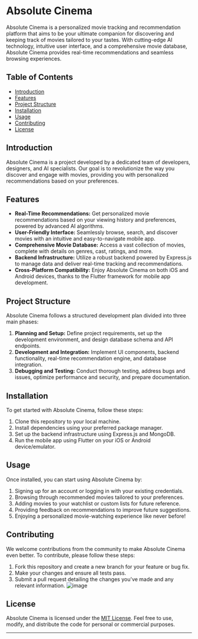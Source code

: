 # Absolute Cinema

Absolute Cinema is a personalized movie tracking and recommendation platform that aims to be your ultimate companion for discovering and keeping track of movies tailored to your tastes. With cutting-edge AI technology, intuitive user interface, and a comprehensive movie database, Absolute Cinema provides real-time recommendations and seamless browsing experiences.

## Table of Contents
- [Introduction](#introduction)
- [Features](#features)
- [Project Structure](#project-structure)
- [Installation](#installation)
- [Usage](#usage)
- [Contributing](#contributing)
- [License](#license)

## Introduction

Absolute Cinema is a project developed by a dedicated team of developers, designers, and AI specialists. Our goal is to revolutionize the way you discover and engage with movies, providing you with personalized recommendations based on your preferences.

## Features

- **Real-Time Recommendations:** Get personalized movie recommendations based on your viewing history and preferences, powered by advanced AI algorithms.
- **User-Friendly Interface:** Seamlessly browse, search, and discover movies with an intuitive and easy-to-navigate mobile app.
- **Comprehensive Movie Database:** Access a vast collection of movies, complete with details on genres, cast, ratings, and more.
- **Backend Infrastructure:** Utilize a robust backend powered by Express.js to manage data and deliver real-time tracking and recommendations.
- **Cross-Platform Compatibility:** Enjoy Absolute Cinema on both iOS and Android devices, thanks to the Flutter framework for mobile app development.

## Project Structure

Absolute Cinema follows a structured development plan divided into three main phases:

1. **Planning and Setup:** Define project requirements, set up the development environment, and design database schema and API endpoints.
2. **Development and Integration:** Implement UI components, backend functionality, real-time recommendation engine, and database integration.
3. **Debugging and Testing:** Conduct thorough testing, address bugs and issues, optimize performance and security, and prepare documentation.

## Installation

To get started with Absolute Cinema, follow these steps:

1. Clone this repository to your local machine.
2. Install dependencies using your preferred package manager.
3. Set up the backend infrastructure using Express.js and MongoDB.
4. Run the mobile app using Flutter on your iOS or Android device/emulator.

## Usage

Once installed, you can start using Absolute Cinema by:

1. Signing up for an account or logging in with your existing credentials.
2. Browsing through recommended movies tailored to your preferences.
3. Adding movies to your watchlist or custom lists for future reference.
4. Providing feedback on recommendations to improve future suggestions.
5. Enjoying a personalized movie-watching experience like never before!

## Contributing

We welcome contributions from the community to make Absolute Cinema even better. To contribute, please follow these steps:

1. Fork this repository and create a new branch for your feature or bug fix.
2. Make your changes and ensure all tests pass.
3. Submit a pull request detailing the changes you've made and any relevant information.
![image](https://github.com/Absolute-Cinema-2024/.github/assets/95578914/456a273e-a404-4477-8f4a-fef8afdfbfb3)

## License

Absolute Cinema is licensed under the [MIT License](LICENSE). Feel free to use, modify, and distribute the code for personal or commercial purposes.

---
